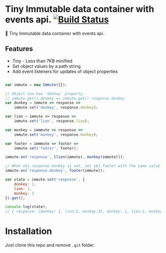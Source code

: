 # Tiny Immutable data container with events api. [![Build Status](https://travis-ci.org/honewatson/immute.js.svg?branch=master)](https://travis-ci.org/honewatson/immute.js)
:page_with_curl: Tiny Immutable data container with events api.

## Features
* Tiny - Less than 7KB minified
* Set object values by a path string
* Add event listeners for updates of object properties

```javascript

var immute = new Immute({});

// Object now has 'donkey' property
// immute.get().donkey == immute.get().response.donkey
var donkey = immute => response =>
    immute.set('donkey', response.donkey);

var lion = immute => response =>
    immute.set('lion', response.lion);

var monkey = immmute => response =>
    immute.set('monkey', response.monkey);

var footer = immmute => footer =>
    immute.set('footer', footer);

immute.on('response', [lion(immute), monkey(immute)]);

// When obj.response.donkey is set, set obj.footer with the same value
immute.on('response.donkey', footer(immute));

var state = immute.set('response', {
    donkey: 1,
    lion: 2,
    monkey: 3
}).get();

console.log(state);
// { response: {donkey: 1, lion:2, monkey:3}, donkey: 1, lion:2, monkey:3, footer: 1 }


```

# Installation
Just clone this repo and remove `.git` folder.

